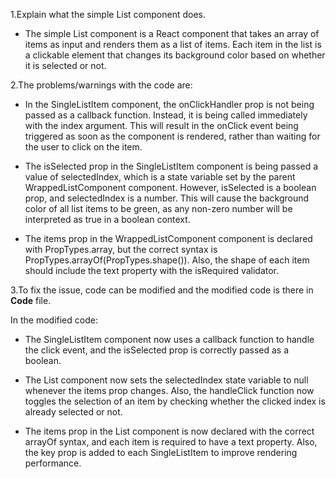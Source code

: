 1.Explain what the simple List component does.

* The simple List component is a React component that takes an array of items as input and renders them as a list of items. Each item in the list is a clickable element that changes its background color based on whether it is selected or not.

2.The problems/warnings with the code are:

* In the SingleListItem component, the onClickHandler prop is not being passed as a callback function. Instead, it is being called immediately with the index argument. This will result in the onClick event being triggered as soon as the component is rendered, rather than waiting for the user to click on the item.
 
* The isSelected prop in the SingleListItem component is being passed a value of selectedIndex, which is a state variable set by the parent WrappedListComponent component.  However, isSelected is a boolean prop, and selectedIndex is a number. This will cause the background color of all list items to be green, as any non-zero number will be interpreted as true in a boolean context.
 
* The items prop in the WrappedListComponent component is declared with PropTypes.array, but the correct syntax is PropTypes.arrayOf(PropTypes.shape()). Also, the shape of each item should include the text property with the isRequired validator.

3.To fix the issue, code can be modified and the modified code is there in **Code** file.
 
 In the modified code:

   * The SingleListItem component now uses a callback function to handle the click event, and the isSelected prop is correctly passed as a boolean.

   * The List component now sets the selectedIndex state variable to null whenever the items prop changes. Also, the handleClick function now toggles the selection of an item by checking whether the clicked index is already selected or not.

   * The items prop in the List component is now declared with the correct arrayOf syntax, and each item is required to have a text property. Also, the key prop is added to each SingleListItem to improve rendering performance.

